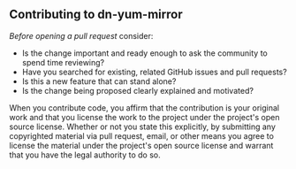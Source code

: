 ## Contributing to dn-yum-mirror

*Before opening a pull request* consider:

- Is the change important and ready enough to ask the community to spend time reviewing?
- Have you searched for existing, related GitHub issues and pull requests?
- Is this a new feature that can stand alone?
- Is the change being proposed clearly explained and motivated?

When you contribute code, you affirm that the contribution is your original work and that you 
license the work to the project under the project's open source license. Whether or not you 
state this explicitly, by submitting any copyrighted material via pull request, email, or 
other means you agree to license the material under the project's open source license and 
warrant that you have the legal authority to do so.